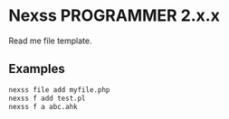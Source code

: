# Nexss PROGRAMMER 2.x.x

Read me file template.

## Examples

```sh
nexss file add myfile.php
nexss f add test.pl
nexss f a abc.ahk
```
